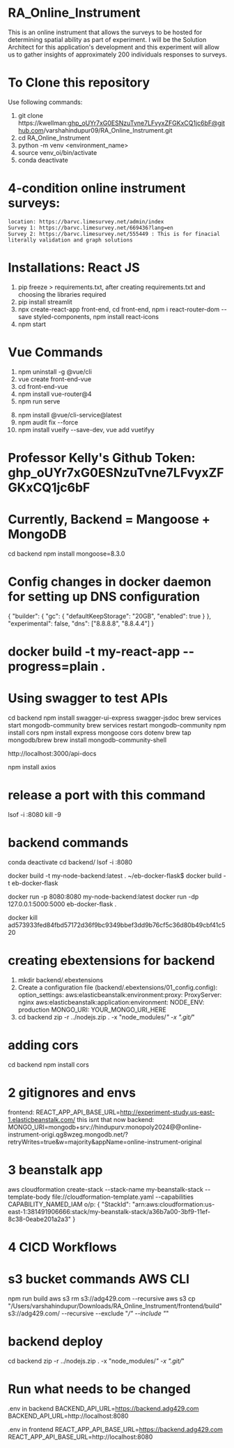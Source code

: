 # RA_Online_Instrument
This is an online instrument that allows the surveys to be hosted for determining spatial ability as part of experiment. I will be the Solution Architect for this application's development and this experiment will allow us to gather insights of approximately 200 individuals responses to surveys.

# To Clone this repository
Use following commands:
1. git clone https://kwellman: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@github.com/varshahindupur09/RA_Online_Instrument.git
2. cd RA_Online_Instrument
3. python -m venv <environment_name>
4. source venv_oi/bin/activate
5. conda deactivate

# 4-condition online instrument surveys:
    location: https://barvc.limesurvey.net/admin/index
    Survey 1: https://barvc.limesurvey.net/669436?lang=en
    Survey 2: https://barvc.limesurvey.net/555449 : This is for finacial literally validation and graph solutions

# Installations: React JS
1. pip freeze > requirements.txt, after creating requirements.txt and choosing the libraries required
2. pip install streamlit
3. npx create-react-app front-end, cd front-end, npm i react-router-dom --save styled-components, npm install react-icons
4. npm start

# Vue Commands
1. npm uninstall -g @vue/cli
2. vue create front-end-vue
3. cd front-end-vue
4. npm install vue-router@4
5. npm run serve
<!-- 6. npm install bootstrap bootstrap-vue -->
<!-- 7. npm install bootstrap@5 or npm install bootstrap-vue bootstrap@5 -->
8. npm install @vue/cli-service@latest
9. npm audit fix --force
10. npm install vueify --save-dev, vue add vuetifyy

# Professor Kelly's Github Token: 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

# Currently, Backend = Mangoose + MongoDB 
cd backend
npm install mongoose=8.3.0

# Config changes in docker daemon for setting up DNS configuration 
{
  "builder": {
    "gc": {
      "defaultKeepStorage": "20GB",
      "enabled": true
    }
  },
  "experimental": false,
  "dns": ["8.8.8.8", "8.8.4.4"]
}

# docker build -t my-react-app --progress=plain .


# Using swagger to test APIs
cd backend
npm install swagger-ui-express swagger-jsdoc
brew services start mongodb-community
brew services restart mongodb-community
npm install cors
npm install express mongoose cors dotenv
brew tap mongodb/brew
brew install mongodb-community-shell

http://localhost:3000/api-docs

npm install axios


# release a port with this command
lsof -i :8080
kill -9 <PID>

# backend commands
conda deactivate
cd backend/
lsof -i :8080

docker build -t my-node-backend:latest . 
~/eb-docker-flask$ docker build -t eb-docker-flask

docker run -p 8080:8080 my-node-backend:latest
docker run -dp 127.0.0.1:5000:5000 eb-docker-flask .

docker kill ad573933fed84fbd57172d36f9bc9349bbef3dd9b76cf5c36d80b49cbf41c520

# creating ebextensions for backend
1. mkdir backend/.ebextensions
2. Create a configuration file (backend/.ebextensions/01_config.config):
  option_settings:
    aws:elasticbeanstalk:environment:proxy:
      ProxyServer: nginx
    aws:elasticbeanstalk:application:environment:
      NODE_ENV: production
      MONGO_URI: YOUR_MONGO_URI_HERE
3. cd backend
zip -r ../nodejs.zip . -x "node_modules/*" -x ".git/*"

# adding cors
cd backend
npm install cors

# 2 gitignores and envs
frontend:
REACT_APP_API_BASE_URL=http://experiment-study.us-east-1.elasticbeanstalk.com/  this isnt that now
backend:
MONGO_URI=mongodb+srv://hindupurv:monopoly2024@@online-instrument-origi.qg8wzeg.mongodb.net/?retryWrites=true&w=majority&appName=online-instrument-original


# 3 beanstalk app
aws cloudformation create-stack --stack-name my-beanstalk-stack --template-body file://cloudformation-template.yaml --capabilities CAPABILITY_NAMED_IAM
o/p:
{
    "StackId": "arn:aws:cloudformation:us-east-1:381491906666:stack/my-beanstalk-stack/a36b7a00-3bf9-11ef-8c38-0eabe201a2a3"
}

# 4 CICD Workflows



# s3 bucket commands AWS CLI
npm run build
aws s3 rm s3://adg429.com --recursive
aws s3 cp "/Users/varshahindupur/Downloads/RA_Online_Instrument/frontend/build" s3://adg429.com/ --recursive --exclude "*/" --include "*"

# backend deploy
cd backend
zip -r ../nodejs.zip . -x "node_modules/*" -x ".git/*"

# Run what needs to be changed
.env in backend
BACKEND_API_URL=https://backend.adg429.com
BACKEND_API_URL=http://localhost:8080

.env in frontend
REACT_APP_API_BASE_URL=https://backend.adg429.com
REACT_APP_API_BASE_URL=http://localhost:8080
